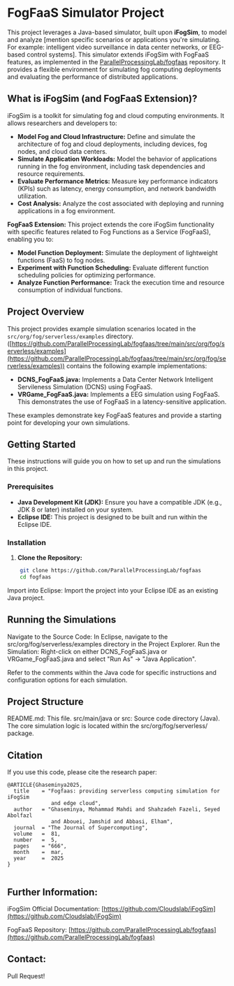 # FogFaaS Simulator Project

This project leverages a Java-based simulator, built upon **iFogSim**, to model and analyze [mention specific scenarios or applications you're simulating. For example: intelligent video surveillance in data center networks, or EEG-based control systems]. This simulator extends iFogSim with FogFaaS features, as implemented in the [ParallelProcessingLab/fogfaas](https://github.com/ParallelProcessingLab/fogfaas) repository. It provides a flexible environment for simulating fog computing deployments and evaluating the performance of distributed applications.

## What is iFogSim (and FogFaaS Extension)?

iFogSim is a toolkit for simulating fog and cloud computing environments. It allows researchers and developers to:

*   **Model Fog and Cloud Infrastructure:** Define and simulate the architecture of fog and cloud deployments, including devices, fog nodes, and cloud data centers.
*   **Simulate Application Workloads:** Model the behavior of applications running in the fog environment, including task dependencies and resource requirements.
*   **Evaluate Performance Metrics:** Measure key performance indicators (KPIs) such as latency, energy consumption, and network bandwidth utilization.
*   **Cost Analysis:** Analyze the cost associated with deploying and running applications in a fog environment.

**FogFaaS Extension:** This project extends the core iFogSim functionality with specific features related to Fog Functions as a Service (FogFaaS), enabling you to:

*   **Model Function Deployment:** Simulate the deployment of lightweight functions (FaaS) to fog nodes.
*   **Experiment with Function Scheduling:** Evaluate different function scheduling policies for optimizing performance.
*   **Analyze Function Performance:** Track the execution time and resource consumption of individual functions.

## Project Overview

This project provides example simulation scenarios located in the `src/org/fog/serverless/examples` directory.([https://github.com/ParallelProcessingLab/fogfaas/tree/main/src/org/fog/serverless/examples](https://github.com/ParallelProcessingLab/fogfaas/tree/main/src/org/fog/serverless/examples)) contains the following example implementations:

*   **DCNS_FogFaaS.java:** Implements a Data Center Network Intelligent Servileness Simulation (DCNS) using FogFaaS.
*   **VRGame_FogFaaS.java:** Implements a EEG simulation using FogFaaS. This demonstrates the use of FogFaaS in a latency-sensitive application.


These examples demonstrate key FogFaaS features and provide a starting point for developing your own simulations.

## Getting Started

These instructions will guide you on how to set up and run the simulations in this project.

### Prerequisites

*   **Java Development Kit (JDK):** Ensure you have a compatible JDK (e.g., JDK 8 or later) installed on your system.
*   **Eclipse IDE:** This project is designed to be built and run within the Eclipse IDE.

### Installation

1.  **Clone the Repository:**

    

```bash
    git clone https://github.com/ParallelProcessingLab/fogfaas
    cd fogfaas
```
Import into Eclipse: Import the project into your Eclipse IDE as an existing Java project.

## Running the Simulations

Navigate to the Source Code: In Eclipse, navigate to the src/org/fog/serverless/examples directory in the Project Explorer.
Run the Simulation: Right-click on either DCNS_FogFaaS.java or VRGame_FogFaaS.java and select "Run As" -> "Java Application".

Refer to the comments within the Java code for specific instructions and configuration options for each simulation.

## Project Structure

README.md: This file.
src/main/java or src: Source code directory (Java). The core simulation logic is located within the src/org/fog/serverless/ package.

## Citation
If you use this code, please cite the research paper:
```
@ARTICLE{Ghaseminya2025,
  title    = "Fogfaas: providing serverless computing simulation for iFogSim
              and edge cloud",
  author   = "Ghaseminya, Mohammad Mahdi and Shahzadeh Fazeli, Seyed Abolfazl 
              and Abouei, Jamshid and Abbasi, Elham",
  journal  = "The Journal of Supercomputing",
  volume   =  81,
  number   =  5,
  pages    = "666",
  month    =  mar,
  year     =  2025
}


```

## Further Information:

iFogSim Official Documentation: [https://github.com/Cloudslab/iFogSim](https://github.com/Cloudslab/iFogSim)

FogFaaS Repository: [https://github.com/ParallelProcessingLab/fogfaas](https://github.com/ParallelProcessingLab/fogfaas)

## Contact:
Pull Request!

